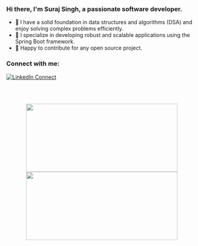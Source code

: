 ### Hi there, I'm Suraj Singh, a passionate software developer.

- 🛃 I have a solid foundation in data structures and algorithms (DSA) and enjoy solving complex problems efficiently.
- 🌱 I specialize in developing robust and scalable applications using the Spring Boot framework.
- 👯 Happy to contribute for any open source project.




### Connect with me:

[![LinkedIn Connect](https://img.shields.io/badge/%20-Connect-black?color=14171A&labelColor=212121&logo=linkedin&logoColor=ffffff)](https://www.linkedin.com/in/thesinghzr/)


<br />
<br />
<p align="center">
    <img
        height="180em"
	 width="400em"
        src="https://github-readme-stats.vercel.app/api?username=singhzr&show_icons=true&hide_border=true&theme=tokyonight"
    />
    <img
        height="180em"
	width="400em"
        src="https://github-readme-stats.vercel.app/api/top-langs/?username=singhzr&show_icons=true&hide_border=true&layout=compact&langs_count=6&theme=tokyonight"
    />
</p>

